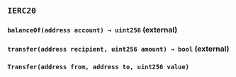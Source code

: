 ## `IERC20`






### `balanceOf(address account) → uint256` (external)





### `transfer(address recipient, uint256 amount) → bool` (external)






### `Transfer(address from, address to, uint256 value)`






